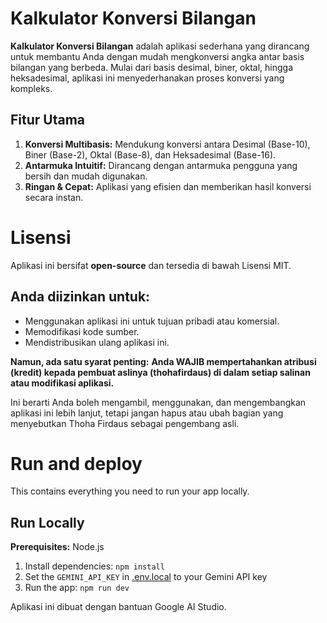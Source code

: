 # Kalkulator Konversi Bilangan
**Kalkulator Konversi Bilangan** adalah aplikasi sederhana yang dirancang untuk membantu Anda dengan mudah mengkonversi angka antar basis bilangan yang berbeda. Mulai dari basis desimal, biner, oktal, hingga heksadesimal, aplikasi ini menyederhanakan proses konversi yang kompleks.

## Fitur Utama
1. **Konversi Multibasis:** Mendukung konversi antara Desimal (Base-10), Biner (Base-2), Oktal (Base-8), dan Heksadesimal (Base-16).
2. **Antarmuka Intuitif:** Dirancang dengan antarmuka pengguna yang bersih dan mudah digunakan.
3. **Ringan & Cepat:** Aplikasi yang efisien dan memberikan hasil konversi secara instan.

# Lisensi
Aplikasi ini bersifat **open-source** dan tersedia di bawah Lisensi MIT.

## Anda diizinkan untuk:
- Menggunakan aplikasi ini untuk tujuan pribadi atau komersial.
- Memodifikasi kode sumber.
- Mendistribusikan ulang aplikasi ini.

**Namun, ada satu syarat penting:**
**Anda WAJIB mempertahankan atribusi (kredit) kepada pembuat aslinya (thohafirdaus) di dalam setiap salinan atau modifikasi aplikasi.**

Ini berarti Anda boleh mengambil, menggunakan, dan mengembangkan aplikasi ini lebih lanjut, tetapi jangan hapus atau ubah bagian yang menyebutkan Thoha Firdaus sebagai pengembang asli.


# Run and deploy 

This contains everything you need to run your app locally.

## Run Locally

**Prerequisites:**  Node.js


1. Install dependencies:
   `npm install`
2. Set the `GEMINI_API_KEY` in [.env.local](.env.local) to your Gemini API key
3. Run the app:
   `npm run dev`

Aplikasi ini dibuat dengan bantuan Google AI Studio.
